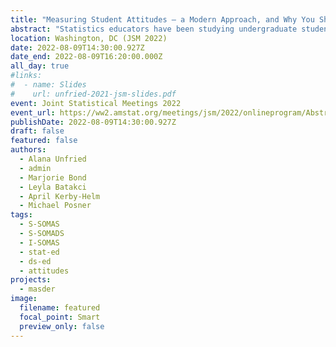 ```yaml
---
title: "Measuring Student Attitudes – a Modern Approach, and Why You Should Get Involved"
abstract: "Statistics educators have been studying undergraduate student attitudes toward statistics for decades, but with lack of modern instruments for collecting attitudes and a mechanism for studying these attitudes at the national scale. These two needs are met with our NSF-funded grant MASDER: Motivational Attitudes in Statistics and Data Science Education (DUE-2013392). Prior research tells us that attitudes matter in statistics and data science education, and it is crucial for educators to understand these attitudes. Through the grant, our research team is creating a family of validated instruments to measure student attitudes toward statistics or data science, instructor attitudes toward teaching statistics or data science, and the learning environment. We will describe the goals of the grant, the six instruments under development and the development process, and brief psychometric findings from our Spring 2022 survey administrations. We encourage statistics and data science instructors and educational researchers to get involved with data collection for Fall 2022."
location: Washington, DC (JSM 2022)
date: 2022-08-09T14:30:00.927Z
date_end: 2022-08-09T16:20:00.000Z
all_day: true
#links:
#  - name: Slides
#    url: unfried-2021-jsm-slides.pdf
event: Joint Statistical Meetings 2022
event_url: https://ww2.amstat.org/meetings/jsm/2022/onlineprogram/AbstractDetails.cfm?abstractid=323499
publishDate: 2022-08-09T14:30:00.927Z
draft: false
featured: false
authors:
  - Alana Unfried
  - admin
  - Marjorie Bond
  - Leyla Batakci
  - April Kerby-Helm
  - Michael Posner
tags:
  - S-SOMAS
  - S-SOMADS
  - I-SOMAS
  - stat-ed
  - ds-ed
  - attitudes
projects:
  - masder
image:
  filename: featured
  focal_point: Smart
  preview_only: false
---
```

